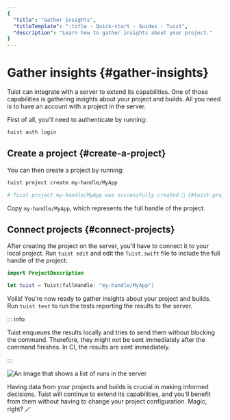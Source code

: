 ```yaml
---
{
  "title": "Gather insights",
  "titleTemplate": ":title · Quick-start · Guides · Tuist",
  "description": "Learn how to gather insights about your project."
}
---
```

# Gather insights {#gather-insights}

Tuist can integrate with a server to extend its capabilities. One of those
capabilities is gathering insights about your project and builds. All you need
is to have an account with a project in the server.

First of all, you'll need to authenticate by running:

```bash
tuist auth login
```

## Create a project {#create-a-project}

You can then create a project by running:

```bash
tuist project create my-handle/MyApp

# Tuist project my-handle/MyApp was successfully created 🎉 {#tuist-project-myhandlemyapp-was-successfully-created-}
```

Copy `my-handle/MyApp`, which represents the full handle of the project.

## Connect projects {#connect-projects}

After creating the project on the server, you'll have to connect it to your
local project. Run `tuist edit` and edit the `Tuist.swift` file to include the
full handle of the project:

```swift
import ProjectDescription

let tuist = Tuist(fullHandle: "my-handle/MyApp")
```

Voilà! You're now ready to gather insights about your project and builds. Run
`tuist test` to run the tests reporting the results to the server.

::: info
<!-- -->
Tuist enqueues the results locally and tries to send them without blocking the command. Therefore, they might not be sent immediately after the command finishes. In CI, the results are sent immediately.
<!-- -->
:::


![An image that shows a list of runs in the
server](/images/guides/quick-start/runs.png)

Having data from your projects and builds is crucial in making informed
decisions. Tuist will continue to extend its capabilities, and you'll benefit
from them without having to change your project configuration. Magic, right? 🪄
